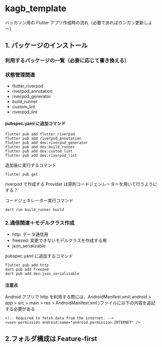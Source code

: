 # kagb_template

ハッカソン用の Flutter アプリ作成時の流れ（必要であればガンガン更新しよー）

## 1. パッケージのインストール

### 利用するパッケージの一覧（必要に応じて書き換える）

### 状態管理関連

- flutter_riverpod
- riverpod_annotation
- riverpod_generator
- build_runner
- custom_lint
- riverpod_lint

#### pubspec.yaml に追加コマンド

```
flutter pub add flutter_riverpod
flutter pub add riverpod_annotation
flutter pub add dev:riverpod_generator
flutter pub add dev:build_runner
flutter pub add dev:custom_lint
flutter pub add dev:riverpod_lint
```

追加後に実行するコマンド

```
flutter pub get
```

riverpod で作成する Provider は原則コードジェンレーターを用いて行うようにする？

コードジェネレーター実行コマンド

```
dart run build_runner build
```

### 2.通信関連＋モデルクラス作成

- http: データ通信用
- freezed: 変更できないモデルクラスを作成する用
- json_serializable:

pubspec.yaml に追加するコマンド

```
flutter pub add http
dart pub add freezed
dart pub add dev:json_serializable
```

#### 注意点

Android アプリで http を利用する際には、AndroidManifest.xml( android > app > src > main > res > AndroidManifest.xml )ファイルに以下の内容を追記する必要がある

```
<!-- Required to fetch data from the internet. -->
<uses-permission android:name="android.permission.INTERNET" />
```

## 2.フォルダ構成は Feature-first
